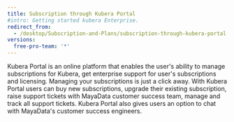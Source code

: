 ```yaml
---
title: Subscription through Kubera Portal
#intro: Getting started kubera Enterprise.
redirect_from:
  - /desktop/Subscription-and-Plans/subscription-through-kubera-portal
versions:
  free-pro-team: '*'
---
```


Kubera Portal is an online platform that enables the user's ability to manage subscriptions for Kubera, get enterprise support for user's subscriptions and licensing. Managing your subscriptions is just a click away. With Kubera Portal users can buy new subscriptions, upgrade their existing subscription, raise support tickets with MayaData customer success team, manage and track all support tickets. Kubera Portal also gives users an option to chat  with MayaData's customer success engineers.
